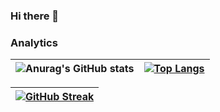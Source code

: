 ### Hi there 👋

<!--
**diegoal3mx/diegoal3mx** is a ✨ _special_ ✨ repository because its `README.md` (this file) appears on your GitHub profile.

Here are some ideas to get you started:

- 🔭 I’m currently working on ...
- 🌱 I’m currently learning ...
- 👯 I’m looking to collaborate on ...
- 🤔 I’m looking for help with ...
- 💬 Ask me about ...
- 📫 How to reach me: ...
- 😄 Pronouns: ...
- ⚡ Fun fact: ...
-->
<!-- [![Harlok's wakatime stats](https://github-readme-stats.vercel.app/api/wakatime?username=diegoal3mx)](https://github.com/anuraghazra/github-readme-stats)-->

### Analytics
<div align="left" >

| ![Anurag's GitHub stats](https://github-readme-stats.vercel.app/api?username=diegoal3mx&show_icons=true&hide_border=true&custom_title=My%20GitHub%20stats)|[![Top Langs](https://github-readme-stats.vercel.app/api/top-langs/?username=diegoal3mx)](https://github.com/anuraghazra/github-readme-stats)  |
| - | - |
  
</div>

<div align="center" >
  
| [![GitHub Streak](https://streak-stats.demolab.com?user=diegoal3mx&theme=dark&hide_border=true&mode=weekly)](https://git.io/streak-stats) |
| - |
     
</div>
